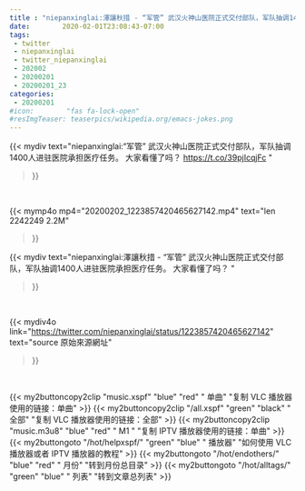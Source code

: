 ```yaml
---
title : "niepanxinglai:澤讓秋措 - “军管” 武汉火神山医院正式交付部队，军队抽调1400人进驻医院承担医疗任务。  大家看懂了吗？ "
date:        2020-02-01T23:08:43-07:00
tags:
 - twitter
 - niepanxinglai
 - twitter_niepanxinglai
 - 202002
 - 20200201
 - 20200201_23
categories:
 - 20200201
#icon:        "fas fa-lock-open"
#resImgTeaser: teaserpics/wikipedia.org/emacs-jokes.png
---
```


{{< mydiv text="niepanxinglai:“军管” 武汉火神山医院正式交付部队，军队抽调1400人进驻医院承担医疗任务。  大家看懂了吗？ https://t.co/39pjIcqjFc "
>}}
<br>


{{< mymp4o mp4="20200202_1223857420465627142.mp4"
text="len 2242249    2.2M"
>}}


{{< mydiv text="niepanxinglai:澤讓秋措 - “军管” 武汉火神山医院正式交付部队，军队抽调1400人进驻医院承担医疗任务。  大家看懂了吗？ "
>}}
<br>

{{< mydiv4o link="https://twitter.com/niepanxinglai/status/1223857420465627142"
text="source 原始來源網址"
>}}


<br>



{{< my2buttoncopy2clip "music.xspf"        "blue"   "red"    " 单曲"  "复制 VLC 播放器使用的链接：单曲" >}} {{< my2buttoncopy2clip "/all.xspf"         "green"  "black"  " 全部"  "复制 VLC 播放器使用的链接：全部" >}} {{< my2buttoncopy2clip "music.m3u8"        "blue"   "red"    " M1 "    "复制 IPTV 播放器使用的链接：单曲" >}} {{< my2buttongoto      "/hot/helpxspf/"    "green"  "blue"   " 播放器" "如何使用 VLC 播放器或者 IPTV 播放器的教程" >}} {{< my2buttongoto      "/hot/endothers/"   "blue"   "red"    " 月份"   "转到月份总目录" >}} {{< my2buttongoto      "/hot/alltags/"     "green"  "blue"   " 列表"   "转到文章总列表" >}} 
